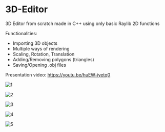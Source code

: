 # 3D-Editor
3D Editor from scratch made in C++ using only basic Raylib 2D functions

Functionalities:
- Importing 3D objects
- Multiple ways of rendering
- Scaling, Rotation, Translation
- Adding/Removing polygons (triangles)
- Saving/Opening .obj files

Presentation video:
https://youtu.be/huEW-iyetq0

  
![1](https://github.com/NofalJaber/3D-Editor/assets/158154010/0bd9d1ee-d38c-4b5c-8f09-661183e05bfe)

![2](https://github.com/NofalJaber/3D-Editor/assets/158154010/faec06fe-876b-4cd8-b892-c6158f3f61b2)

![3](https://github.com/NofalJaber/3D-Editor/assets/158154010/4bc692c3-6c5d-4068-8963-6ced0b454fee)

![4](https://github.com/NofalJaber/3D-Editor/assets/158154010/2ce260ca-e7ac-40c3-b9a3-4c41355fa0cd)

![5](https://github.com/NofalJaber/3D-Editor/assets/158154010/61700a2d-0228-4a46-a266-ec7643c3ab45)
